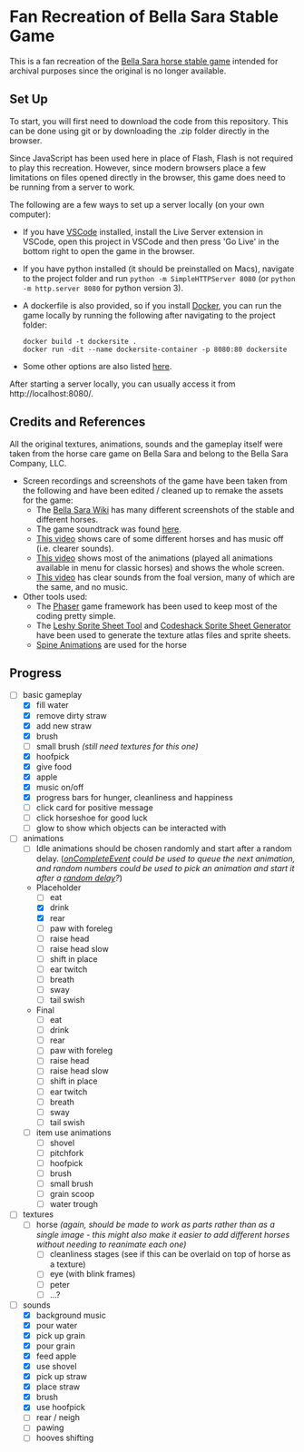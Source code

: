 # Fan Recreation of Bella Sara Stable Game

This is a fan recreation of the [Bella Sara horse stable game](https://bellasara.wiki.gg/wiki/Magical_Horses) intended for archival purposes since the original is no longer available.


## Set Up

To start, you will first need to download the code from this repository. This can be done using git or by downloading the .zip folder directly in the browser.

Since JavaScript has been used here in place of Flash, Flash is not required to play this recreation. However, since modern browsers place a few limitations on files opened directly in the browser, this game does need to be running from a server to work.

The following are a few ways to set up a server locally (on your own computer):

- If you have [VSCode](https://code.visualstudio.com/) installed, install the Live Server extension in VSCode, open this project in VSCode and then press 'Go Live' in the bottom right to open the game in the browser.

- If you have python installed (it should be preinstalled on Macs), navigate to the project folder and run `python -m SimpleHTTPServer 8080` (or `python -m http.server 8080`	for python version 3).

- A dockerfile is also provided, so if you install [Docker](https://www.docker.com/get-started/), you can run the game locally by running the following after navigating to the project folder:
  ```
  docker build -t dockersite .
  docker run -dit --name dockersite-container -p 8080:80 dockersite
  ```

- Some other options are also listed [here](https://blog.ourcade.co/posts/2020/5-local-web-server-get-started-phaser-3/).


After starting a server locally, you can usually access it from http://localhost:8080/.



## Credits and References

All the original textures, animations, sounds and the gameplay itself were taken from the horse care game on Bella Sara and belong to the Bella Sara Company, LLC.

- Screen recordings and screenshots of the game have been taken from the following and have been edited / cleaned up to remake the assets for the game:
  - The [Bella Sara Wiki](https://bellasara.wiki.gg/wiki/Bella_Sara_Wiki) has many  different screenshots of the stable and different horses.
  - The game soundtrack was found [here](https://www.youtube.com/watch?v=KwJBx4gI1uw&list=PLE_maQWjY0W55azSzRqAEwgmo-8Nl2jfn&index=9).
  - [This video](https://www.youtube.com/watch?v=uaQ2FjKgHKQ&t=627s) shows care of some different horses and has music off (i.e. clearer sounds).
  - [This video](https://www.youtube.com/watch?v=DVlLQOMo2Ow) shows most of the animations (played all animations available in menu for classic horses) and shows the whole screen.
  - [This video](https://www.youtube.com/watch?v=nw-J5skHzrE) has clear sounds from the foal version, many of which are the same, and no music.
- Other tools used:
  - The [Phaser](https://phaser.io/) game framework has been used to keep most of the coding pretty simple.
  - The [Leshy Sprite Sheet Tool](https://www.leshylabs.com/apps/sstool/) and [Codeshack Sprite Sheet Generator](https://codeshack.io/images-sprite-sheet-generator/) have been used to generate the texture atlas files and sprite sheets.
  - [Spine Animations](https://blog.ourcade.co/posts/2020/phaser-3-parcel-typescript-spine/) are used for the horse

## Progress
- [ ] basic gameplay
  - [x] fill water
  - [x] remove dirty straw
  - [x] add new straw
  - [x] brush
  - [ ] small brush *(still need textures for this one)*
  - [x] hoofpick
  - [x] give food
  - [x] apple
  - [x] music on/off
  - [x] progress bars for hunger, cleanliness and happiness
  - [ ] click card for positive message
  - [ ] click horseshoe for good luck
  - [ ] glow to show which objects can be interacted with
- [ ] animations
  - [ ] Idle animations should be chosen randomly and start after a random delay. (*[onCompleteEvent](https://labs.phaser.io/view.html?src=src\animation\on%20complete%20event.js) could be used to queue the next animation, and random numbers could be used to pick an animation and start it after a [random delay](https://labs.phaser.io/view.html?src=src\animation\random%20delay.js)?*)
  - Placeholder
    - [ ] eat
    - [x] drink
    - [x] rear
    - [ ] paw with foreleg
    - [ ] raise head
    - [ ] raise head slow
    - [ ] shift in place
    - [ ] ear twitch
    - [ ] breath
    - [ ] sway
    - [ ] tail swish
  - Final
    - [ ] eat
    - [ ] drink
    - [ ] rear
    - [ ] paw with foreleg
    - [ ] raise head
    - [ ] raise head slow
    - [ ] shift in place
    - [ ] ear twitch
    - [ ] breath
    - [ ] sway
    - [ ] tail swish
  - [ ] item use animations
    - [ ] shovel
    - [ ] pitchfork
    - [ ] hoofpick
    - [ ] brush
    - [ ] small brush
    - [ ] grain scoop
    - [ ] water trough
- [ ] textures
  - [ ] horse *(again, should be made to work as parts rather than as a single image - this might also make it easier to add different horses without needing to reanimate each one)*
    - [ ] cleanliness stages (see if this can be overlaid on top of horse as a texture)
    - [ ] eye (with blink frames)
    - [ ] peter
    - [ ] ...?
- [ ] sounds
  - [x] background music
  - [x] pour water
  - [x] pick up grain
  - [x] pour grain
  - [x] feed apple
  - [x] use shovel
  - [x] pick up straw
  - [x] place straw
  - [x] brush
  - [x] use hoofpick
  - [ ] rear / neigh
  - [ ] pawing
  - [ ] hooves shifting